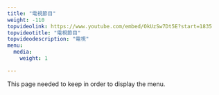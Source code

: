 ```yaml
---
title: "電視節目"
weight: -110
topvideolink: https://www.youtube.com/embed/OkUzSw7Dt5E?start=1835
topvideotitle: "電視節目"
topvideodescription: "電視"
menu:
  media:
    weight: 1

---
```

This page needed to keep in order to display the menu.